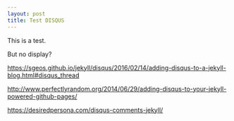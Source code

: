 ```yaml
---
layout: post
title: Test DISQUS
---
```


This is a test.

But no display?

https://sgeos.github.io/jekyll/disqus/2016/02/14/adding-disqus-to-a-jekyll-blog.html#disqus_thread

http://www.perfectlyrandom.org/2014/06/29/adding-disqus-to-your-jekyll-powered-github-pages/

https://desiredpersona.com/disqus-comments-jekyll/